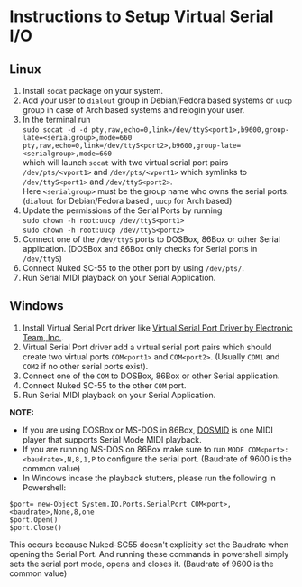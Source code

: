 # Instructions to Setup Virtual Serial I/O

## Linux

1. Install `socat` package on your system.
2. Add your user to `dialout` group in Debian/Fedora based systems or `uucp` group in case of Arch based systems and relogin your user.
3. In the terminal run\
`sudo socat -d -d pty,raw,echo=0,link=/dev/ttyS<port1>,b9600,group-late=<serialgroup>,mode=660 pty,raw,echo=0,link=/dev/ttyS<port2>,b9600,group-late=<serialgroup>,mode=660`\
which will launch `socat` with two virtual serial port pairs `/dev/pts/<vport1>` and `/dev/pts/<vport1>` which symlinks to `/dev/ttyS<port1>` and `/dev/ttyS<port2>`.\
Here `<serialgroup>` must be the group name who owns the serial ports. (`dialout` for Debian/Fedora based , `uucp` for Arch based)
4. Update the permissions of the Serial Ports by running\
`sudo chown -h root:uucp /dev/ttyS<port1>`\
`sudo chown -h root:uucp /dev/ttyS<port2>`
5. Connect one of the `/dev/ttyS` ports to DOSBox, 86Box or other Serial application.
(DOSBox and 86Box only checks for Serial ports in `/dev/ttyS`)
6. Connect Nuked SC-55 to the other port by using `/dev/pts/`.
7. Run Serial MIDI playback on your Serial Application.

## Windows

1. Install Virtual Serial Port driver like [Virtual Serial Port Driver by Electronic Team, Inc.](https://www.eltima.com/products/vspdxp/).
2. Virtual Serial Port driver add a virtual serial port pairs which should create two virtual ports `COM<port1>` and `COM<port2>`. (Usually `COM1` and `COM2` if no other serial ports exist).
3. Connect one of the `COM` to DOSBox, 86Box or other Serial application.
4. Connect Nuked SC-55 to the other `COM` port.
5. Run Serial MIDI playback on your Serial Application.

**NOTE:**
- If you are using DOSBox or MS-DOS in 86Box, [DOSMID](https://dosmid.sourceforge.net/) is one MIDI player that supports Serial Mode MIDI playback.
- If you are running MS-DOS on 86Box make sure to run `MODE COM<port>:<baudrate>,N,8,1,P` to configure the serial port. (Baudrate of 9600 is the common value)
- In Windows incase the playback stutters, please run the following in Powershell: 
```
$port= new-Object System.IO.Ports.SerialPort COM<port>,<baudrate>,None,8,one
$port.Open()
$port.Close()
```
This occurs because Nuked-SC55 doesn't explicitly set the Baudrate when opening the Serial Port. And running these commands in powershell simply sets the serial port mode, opens and closes it. (Baudrate of 9600 is the common value)